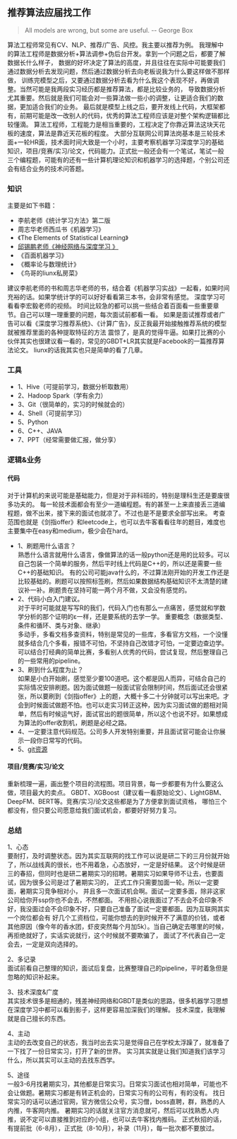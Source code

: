 ## 推荐算法应届找工作
> All models are wrong, but some are useful.   -- George Box

算法工程师常见有CV、NLP、推荐/广告、风控。我主要以推荐为例。
我理解中的算法工程师是数据分析+算法调参+伪后台开发。拿到一个问题之后，都要了解数据长什么样子，
数据的好坏决定了算法的高度，并且往往在实际中可能要我们通过数据分析去发现问题，然后通过数据分析去向老板说我为什么要这样做不那样做，
训练完模型之后，又要通过数据分析去看为什么我这个表现不好，再做调整。当然可能是我两段实习经历都是推荐算法，都是比较业务的，
导致数据分析尤其重要。然后就是我们可能会对一些算法做一些小的调整，让更适合我们的数据，更加适合我们的业务。
最后就是模型上线之后，要开发线上代码，大框架都有，前期可能是改一改别人的代码，优秀的算法工程师应该是对整个架构逻辑都比较懂滴。
算法工程师，工程能力是相当重要的，工程决定了你靠近算法这块天花板的速度，算法是靠近天花板的程度。
大部分互联网公司算法岗基本是三轮技术面+一轮HR面，技术面时间大致是一个小时，主要考察机器学习深度学习的基础知识，项目/竞赛/实习/论文，代码能力。正式批一般还会有一个笔试，笔试一般三个编程题，可能有的还有一些计算机理论知识和机器学习的选择题，个别公司还会有结合业务的技术问答题。

### 知识
主要是如下书籍：<br>
* 李航老师《统计学习方法》第二版
* 周志华老师西瓜书《机器学习》 
* 《The Elements of Statistical Learning》
* [邱锡鹏老师《神经网络与深度学习 》](https://github.com/nndl/nndl.github.io)
* 《百面机器学习》
* 《概率论与数理统计》
* 《鸟哥的liunx私房菜》<br>

建议李航老师的书和周志华老师的书，结合着《机器学习实战》一起看，如果时间充裕的话。如果学统计学的可以好好看看第三本书，会非常有感觉。
深度学习可看看李宏毅老师的视频。
时间比较急的都可以挑一些结合着百面看一些重要章节。自己可以理一理重要的问题，每次面试前都看一看。
如果是面试推荐或者广告可以看《深度学习推荐系统》、《计算广告》，反正我最开始接触推荐系统的模型就被推荐里面的各种提取特征的方法
震惊了，是真的觉得牛逼。如果打比赛的小伙伴其实也很建议看一看的，常见的GBDT+LR其实就是Facebook的一篇推荐算法论文。
liunx的话我其实也只是简单的看了几章。

### 工具
* 1、Hive（可提前学习，数据分析取数用）
* 2、Hadoop Spark（学有余力）
* 3、Git（很简单的，实习的时候就会的）
* 4、Shell（可提前学习）
* 5、Python
* 6、C++、JAVA
* 7、PPT（经常需要做汇报，做分享）


### 逻辑&业务
#### 代码
对于计算机的来说可能是基础能力，但是对于非科班的，特别是理科生还是要废很多功夫的。
每一轮技术面都会有至少一道编程题。有的甚至一上来直接丢三道编程题，做不出来，接下来的面试也就凉了。不过也是不是要求全部写出来。
考查范围也就是《剑指offer》和leetcode上，也可以去牛客看看往年的题目，难度也主要集中在easy和medium，极少会在hard。<br>
* 1、刷题用什么语言？<br>
熟悉什么语言就用什么语言，像做算法的话一般python还是用的比较多。可以自己包装一个简单的服务，然后平时线上代码是C++的，所以还是需要一些C++的基础知识。
有的公司可能java什么的，不过算法刚开始的开发工作还是比较基础的。刷题可以按照标签刷，然后如果数据结构基础知识不太清楚的建议补一补。刷题贵在坚持可能一两个月不做，又会没有感觉的。
* 2、代码小白入门建议。<br>
对于平时可能就是写写R的我们，代码入门也有那么一点痛苦，感觉就和学数学分析的那个证明的ε一样，还是要系统的去学一学。
重要概念（数据类型、条件和循环、类与对象、继承）<br>
多动手，多看文档多查资料，特别是常见的一些库，多看官方文档，一个没懂就多结合几个多看，报错不可怕，不坚持自己改错才可怕，一定要边查边学。
可以结合打经典的简单比赛，多看别人优秀的代码，尝试复现，然后整理自己的一些常用的pipeline。
* 3、刷到什么程度为止？<br>
如果是小白开始刷，感觉至少要100道吧。这个都是因人而异，可结合自己的实际情况安排刷题。因为面试做题一般面试官会限制时间，然后面试还会很紧张，所以要刷到《剑指offer》上的题，大概十多二十分钟就可以写出来吧。才会到时候面试做题不怕。也可以走实习转正这种，因为实习面试做的题相对简单，然后有时候运气好，面试官出的题很简单，所以这个也说不好。如果想成为算法的offer收割机，刷题是必经之路。
* 4、一定要注意代码规范。公司多人开发特别重要，并且面试官可能会让你展示一段你日常写的代码。
* 5、[git资源](https://github.com/CyC2018/CS-Notes)

#### 项目/竞赛/实习/论文
重新梳理一遍，画出整个项目的流程图。项目背景，每一步都要有为什么要这么做，项目最大的卖点。
GBDT、XGBoost（建议看一看原始论文）、LightGBM、DeepFM、BERT等。竞赛/实习/论文这些都是为了方便拿到面试资格，
哪怕三个都没有，但只要公司愿意给我们面试机会，都要好好努力复习。

### 总结
1、心态<br>
要耐打，及时调整状态。因为其实互联网的找工作可以说是研二下的三月份就开始了，所以战线真的很长，也不用着急，心态放好，一定是好结果。
这个时候是研三的春招，但同时也是研二暑期实习的招聘。暑期实习如果导师不让去，也要面试，因为很多公司是过了暑期实习的，
正式工作只需要加面一轮。所以一定要面，暑期实习竞争相对小，
并且多一次面试机会啊。面试一定要多面，除非这家公司给你开ssp你也不会去，不然都面。
不用担心说我面过了不去会不会印象不好，我没面过会不会印象不好，只要自己准备了面试一定要都面。因为互联网其实一个岗位都会有
好几个工资档位，可能你想去的到时候开不了满意的价钱，或者其他原因（像今年的香水团，虾皮突然每个月加5k）。当自己确定去哪里的时候，再拒绝就好了，实话实说就行，这个时候就不要欺骗了，
面试了不代表自己一定会去，一定是双向选择的。

2、多记录<br>
面试前看自己整理的知识，面试后复盘，比赛整理自己的pipeline，平时着急但是忽略的知识补起来。

3、技术深度&广度<br>
其实技术很多是相通的，残差神经网络和GBDT是类似的思路，很多机器学习思想在深度学习中都可以看到影子，这样更容易加深我们的理解。
技术深度，我理解就是自己擅长的东西。

4、主动<br>
主动的去改变自己的状态，我当时出去实习是觉得自己在学校太浮躁了，就准备了一下找了一份日常实习，打开了新的世界。
实习其实就是让我们知道我们该学习什么，所以其实可以主动的去找东西学。

5、途径<br>
一般3-6月找暑期实习，其他都是日常实习。日常实习面试也相对简单，可能也不会让做题。暑期实习都是有转正机会的，日常实习有的公司有，有的没有。
找日常实习的话可以通过官网，官方微信公众号，实习僧，boss直聘，群，熟悉的人内推，牛客网内推。
暑期实习的话就关注官方消息就可，然后可以找熟悉人内推，说不定可以直接推到对应的小组，也可以去牛客找内推码。
正式秋招的话，有提前批（6-8月），正式批（8-10月），补录（11月），每一批次都不要放过。
